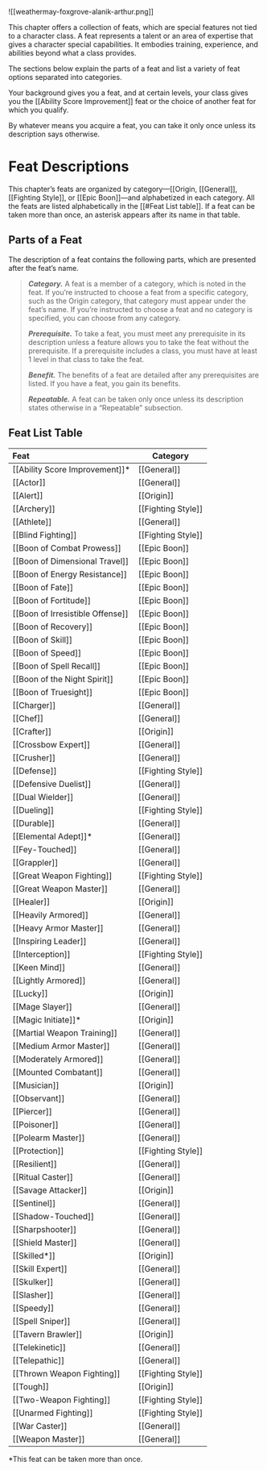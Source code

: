 ![[weathermay-foxgrove-alanik-arthur.png]]

This chapter offers a collection of feats, which are special features not tied to a character class. A feat represents a talent or an area of expertise that gives a character special capabilities. It embodies training, experience, and abilities beyond what a class provides.

The sections below explain the parts of a feat and list a variety of feat options separated into categories.

Your background gives you a feat, and at certain levels, your class gives you the [[Ability Score Improvement]] feat or the choice of another feat for which you qualify.

By whatever means you acquire a feat, you can take it only once unless its description says otherwise.
# Feat Descriptions
This chapter’s feats are organized by category—[[Origin, [[General]], [[Fighting Style]], or [[Epic Boon]]—and alphabetized in each category. All the feats are listed alphabetically in the [[#Feat List table]]. If a feat can be taken more than once, an asterisk appears after its name in that table.
## Parts of a Feat
The description of a feat contains the following parts, which are presented after the feat’s name.
>**_Category._** A feat is a member of a category, which is noted in the feat. If you’re instructed to choose a feat from a specific category, such as the Origin category, that category must appear under the feat’s name. If you’re instructed to choose a feat and no category is specified, you can choose from any category.
>
>**_Prerequisite._** To take a feat, you must meet any prerequisite in its description unless a feature allows you to take the feat without the prerequisite. If a prerequisite includes a class, you must have at least 1 level in that class to take the feat.
>
>**_Benefit._** The benefits of a feat are detailed after any prerequisites are listed. If you have a feat, you gain its benefits.
>
>**_Repeatable._** A feat can be taken only once unless its description states otherwise in a “Repeatable” subsection.
## Feat List Table
| Feat                                    | Category           |
|:--------------------------------------- | ------------------ |
| [[Ability Score Improvement]]*          | [[General]]        |
| [[Actor]]                               | [[General]]        |
| [[Alert]]                               | [[Origin]]         |
| [[Archery]]                             | [[Fighting Style]] |
| [[Athlete]]                             | [[General]]        |
| [[Blind Fighting]]                      | [[Fighting Style]] |
| [[Boon of Combat Prowess]]              | [[Epic Boon]]      |
| [[Boon of Dimensional Travel]]          | [[Epic Boon]]      |
| [[Boon of Energy Resistance]]           | [[Epic Boon]]      |
| [[Boon of Fate]]                        | [[Epic Boon]]      |
| [[Boon of Fortitude]]                   | [[Epic Boon]]      |
| [[Boon of Irresistible Offense]]        | [[Epic Boon]]      |
| [[Boon of Recovery]]                    | [[Epic Boon]]      |
| [[Boon of Skill]]                       | [[Epic Boon]]      |
| [[Boon of Speed]]                       | [[Epic Boon]]      |
| [[Boon of Spell Recall]]                | [[Epic Boon]]      |
| [[Boon of the Night Spirit]]            | [[Epic Boon]]      |
| [[Boon of Truesight]]                   | [[Epic Boon]]      |
| [[Charger]]                             | [[General]]        |
| [[Chef]]                                | [[General]]        |
| [[Crafter]]                             | [[Origin]]         |
| [[Crossbow Expert]]                     | [[General]]        |
| [[Crusher]]                             | [[General]]        |
| [[Defense]]                             | [[Fighting Style]] |
| [[Defensive Duelist]]                   | [[General]]        |
| [[Dual Wielder]]                        | [[General]]        |
| [[Dueling]]                             | [[Fighting Style]] |
| [[Durable]]                             | [[General]]        |
| [[Elemental Adept]]*                    | [[General]]        |
| [[Fey-Touched]]                         | [[General]]        |
| [[Grappler]]                            | [[General]]        |
| [[Great Weapon Fighting]]               | [[Fighting Style]] |
| [[Great Weapon Master]]                 | [[General]]        |
| [[Healer]]                              | [[Origin]]         |
| [[Heavily Armored]]                     | [[General]]        |
| [[Heavy Armor Master]]                  | [[General]]        |
| [[Inspiring Leader]]                    | [[General]]        |
| [[Interception]]                        | [[Fighting Style]] |
| [[Keen Mind]]                           | [[General]]        |
| [[Lightly Armored]]                     | [[General]]        |
| [[Lucky]]                               | [[Origin]]         |
| [[Mage Slayer]]                         | [[General]]        |
| [[Magic Initiate]]*                     | [[Origin]]         |
| [[Martial Weapon Training]]             | [[General]]        |
| [[Medium Armor Master]]                 | [[General]]        |
| [[Moderately Armored]]                  | [[General]]        |
| [[Mounted Combatant]]                   | [[General]]        |
| [[Musician]]                            | [[Origin]]         |
| [[Observant]]                           | [[General]]        |
| [[Piercer]]                             | [[General]]        |
| [[Poisoner]]                            | [[General]]        |
| [[Polearm Master]]                      | [[General]]        |
| [[Protection]]                          | [[Fighting Style]] |
| [[Resilient]]                           | [[General]]        |
| [[Ritual Caster]]                       | [[General]]        |
| [[Savage Attacker]]                     | [[Origin]]         |
| [[Sentinel]]                            | [[General]]        |
| [[Shadow-Touched]]                      | [[General]]        |
| [[Sharpshooter]]                        | [[General]]        |
| [[Shield Master]]                       | [[General]]        |
| [[Skilled*]]                            | [[Origin]]         |
| [[Skill Expert]]                        | [[General]]        |
| [[Skulker]]                             | [[General]]        |
| [[Slasher]]                             | [[General]]        |
| [[Speedy]]                              | [[General]]        |
| [[Spell Sniper]]                        | [[General]]        |
| [[Tavern Brawler]]                      | [[Origin]]         |
| [[Telekinetic]]                         | [[General]]        |
| [[Telepathic]]                          | [[General]]        |
| [[Thrown Weapon Fighting]]              | [[Fighting Style]] |
| [[Tough]]                               | [[Origin]]         |
| [[Two-Weapon Fighting]]                 | [[Fighting Style]] |
| [[Unarmed Fighting]]                    | [[Fighting Style]] |
| [[War Caster]]                          | [[General]]        |
| [[Weapon Master]]                       | [[General]]        |
*This feat can be taken more than once.


